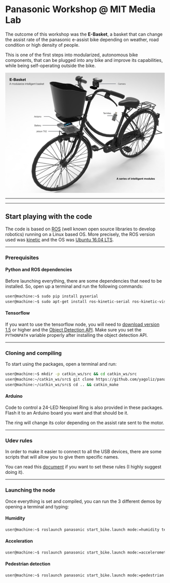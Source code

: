 # Panasonic Workshop @ MIT Media Lab

The outcome of this workshop was the **E-Basket**, a basket that can change the assist rate of the panasonic e-assist bike depending on weather, road condition or high density of people.

This is one of the first steps into modularized, autonomous bike components, that can be plugged into any bike and improve its capabilities, while being self-operating outside the bike.

![](./img/e_basket.jpg "Logo")

---
---
## Start playing with the code

The code is based on [ROS](http://www.ros.org) (well known open source libraries to develop robotics) running on a Linux based OS. More precisely, the ROS version used was [kinetic](http://wiki.ros.org/kinetic/Installation) and the OS was [Ubuntu 16.04 LTS](http://releases.ubuntu.com/16.04/).

---
### Prerequisites

#### Python and ROS dependencies
Before launching everything, there are some dependencies that need to be installed. So, open up a terminal and run the following commands:
```bash
user@machine:~$ sudo pip install pyserial
user@machine:~$ sudo apt-get install ros-kinetic-serial ros-kinetic-vision-opencv ros-kinetic-usb-cam ros-kinetic-rosserial*
```

#### Tensorflow
If you want to use the tensorflow node, you will need to [download version 1.5](https://www.tensorflow.org/) or higher and the [Object Detection API](https://github.com/tensorflow/models/tree/master/research/object_detection). Make sure you set the `PYTHONPATH` variable properly after installing the object detection API.

---
### Cloning and compiling
To start using the packages, open a terminal and run:
```bash
user@machine:~$ mkdir -p catkin_ws/src && cd catkin_ws/src
user@machine:~/catkin_ws/src$ git clone https://github.com/yagoliz/panasonic_workshop.git
user@machine:~/catkin_ws/src$ cd .. && catkin_make
```

#### Arduino
Code to control a 24-LED Neopixel Ring is also provided in these packages. Flash it to an Arduino board you want and that should be it.

The ring will change its color depending on the assist rate sent to the motor.

---
### Udev rules
In order to make it easier to connect to all the USB devices, there are some scripts that will allow you to give them specific names.

You can read this [document](./terMITe_hardware_rule/termite_rules.md) if you want to set these rules (I highly suggest doing it).

---
### Launching the node

Once everything is set and compiled, you can run the 3 different demos by opening a terminal and typing:

#### Humidity
```bash
user@machine:~$ roslaunch panasonic start_bike.launch mode:=humidity tensorflow:=false
```

#### Acceleration
```bash
user@machine:~$ roslaunch panasonic start_bike.launch mode:=accelerometer tensorflow:=false
```

#### Pedestrian detection
```bash
user@machine:~$ roslaunch panasonic start_bike.launch mode:=pedestrian tensorflow:=true
```